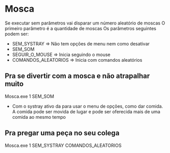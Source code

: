 # Mosca
Se executar sem parâmetros vai disparar um número aleatório de moscas
O primeiro parâmetro é a quantidade de moscas
Os parâmetros seguintes podem ser:
- SEM_SYSTRAY => Não tem opções de menu nem como desativar
- SEM_SOM
- SEGUIR_O_MOUSE => Inicia seguindo o mouse
- COMANDOS_ALEATORIOS => Inicia com comandos aleatórios

## Pra se divertir com a mosca e não atrapalhar muito
Mosca.exe 1 SEM_SOM
- Com o systray ativo da para usar o menu de opções, como dar comida. A comida pode ser movida de lugar e pode ser oferecida mais de uma comida ao mesmo tempo

## Pra pregar uma peça no seu colega
Mosca.exe 1 SEM_SYSTRAY COMANDOS_ALEATORIOS
